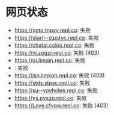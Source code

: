 # 网页状态
- https://ypto.tnpyv.repl.co: 失败
- https://start--stpstyc.repl.co: 失败
- https://chatai.cokio.repl.co: 失败
- https://vi.zogzr.repl.co: 失败 (403)
- https://qi.limqin.repl.co: 失败
- : 失败
- https://jsn.limkon.repl.co: 失败 (403)
- https://stds.stpsc.repl.co: 失败
- https://su--yoyholee.repl.co: 失败
- https://ys.pyxzp.repl.co: 失败
- https://Love.cfvqw.repl.co: 失败 (403)
